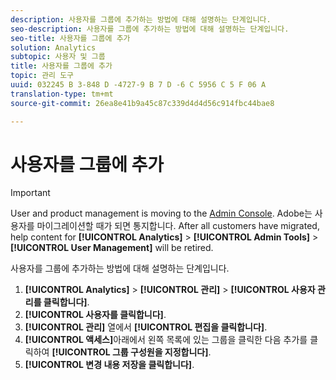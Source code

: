 ```yaml
---
description: 사용자를 그룹에 추가하는 방법에 대해 설명하는 단계입니다.
seo-description: 사용자를 그룹에 추가하는 방법에 대해 설명하는 단계입니다.
seo-title: 사용자를 그룹에 추가
solution: Analytics
subtopic: 사용자 및 그룹
title: 사용자를 그룹에 추가
topic: 관리 도구
uuid: 032245 B 3-848 D -4727-9 B 7 D -6 C 5956 C 5 F 06 A
translation-type: tm+mt
source-git-commit: 26ea8e41b9a45c87c339d4d4d56c914fbc44bae8

---
```



# 사용자를 그룹에 추가

>[!IMPORTANT]
>
>User and product management is moving to the [Admin Console](https://helpx.adobe.com/enterprise/using/admin-console.html). Adobe는 사용자를 마이그레이션할 때가 되면 통지합니다. After all customers have migrated, help content for **[!UICONTROL Analytics]** &gt; **[!UICONTROL Admin Tools]** &gt; **[!UICONTROL User Management]** will be retired.

사용자를 그룹에 추가하는 방법에 대해 설명하는 단계입니다.

1. **[!UICONTROL Analytics]** &gt; **[!UICONTROL 관리]** &gt; **[!UICONTROL 사용자 관리를 클릭합니다]**.
1. **[!UICONTROL 사용자를 클릭합니다]**.
1. **[!UICONTROL 관리]** 열에서 **[!UICONTROL 편집을 클릭합니다]**.
1. **[!UICONTROL 액세스]**&#x200B;아래에서 왼쪽 목록에 있는 그룹을 클릭한 다음 추가를 클릭하여 **[!UICONTROL 그룹 구성원을 지정합니다]**.
1. **[!UICONTROL 변경 내용 저장을 클릭합니다]**.

